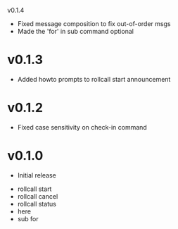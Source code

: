 v0.1.4
* Fixed message composition to fix out-of-order msgs
* Made the 'for' in sub command optional

v0.1.3
======
* Added howto prompts to rollcall start announcement

v0.1.2
======
* Fixed case sensitivity on check-in command

v0.1.0
======
* Initial release
 - rollcall start
 - rollcall cancel
 - rollcall status
 - here
 - sub for

